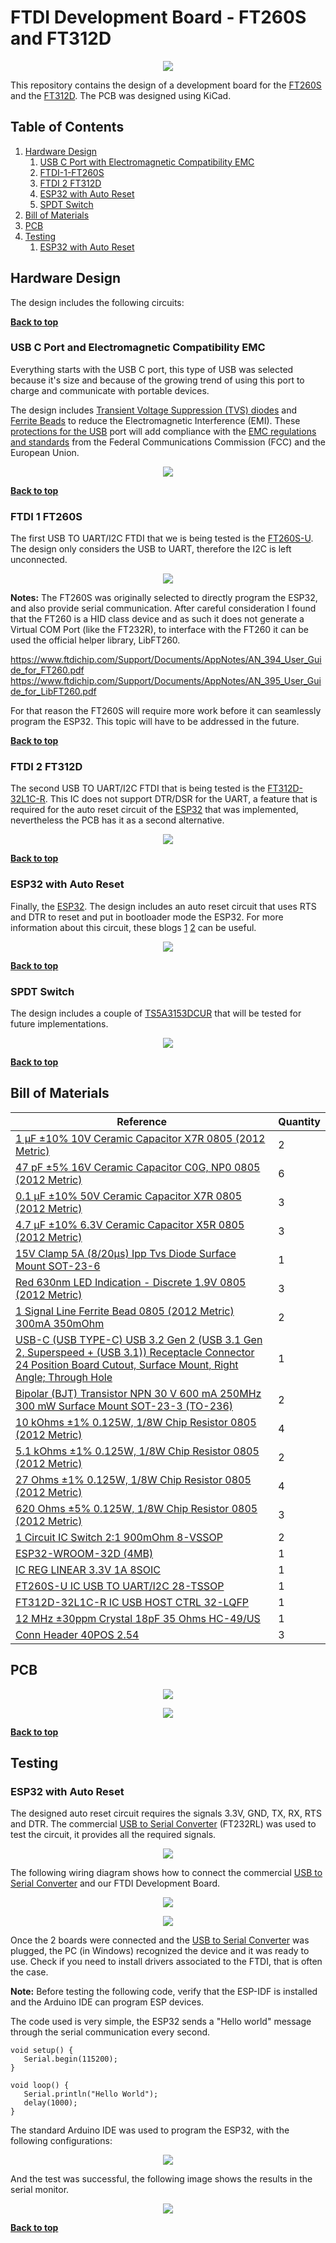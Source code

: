 # FTDI Development Board - FT260S and FT312D #

<p align="center">
  <img src="./Images/ftdi-pcb-1.jpg">
</p>

This repository contains the design of a development board for the [FT260S](https://www.digikey.com/en/products/detail/ftdi-future-technology-devices-international-ltd/FT260S-U/6124909) and the [FT312D](https://www.digikey.com/en/products/detail/ftdi-future-technology-devices-international-ltd/FT312D-32L1C-R/4047486). The PCB was designed using KiCad.

## Table of Contents

1. [Hardware Design](#getting-started)
    1. [USB C Port with Electromagnetic Compatibility EMC](#usb-c-port-with-electromagnetic-compatibility-emc)
    2. [FTDI-1-FT260S](#ftdi-1-ft260s)
    3. [FTDI 2 FT312D](#ftdi-2-ft312d)
    4. [ESP32 with Auto Reset](#esp32-with-auto-reset)
    5. [SPDT Switch](#spdt-switch)
2. [Bill of Materials](#bill-of-materials)
3. [PCB](#pcb)
4. [Testing](#testing)
    1. [ESP32 with Auto Reset](#esp32-with-auto-reset)

## Hardware Design

The design includes the following circuits:

**[Back to top](#table-of-contents)**

### USB C Port and Electromagnetic Compatibility EMC

Everything starts with the USB C port, this type of USB was selected because it's size and because of the growing trend of using this port to charge and communicate with portable devices.

The design includes [Transient Voltage Suppression (TVS) diodes](https://www.digikey.com/en/products/detail/comchip-technology/CPDT6-5V4-HF/1121118) and [Ferrite Beads](https://www.digikey.com/en/products/detail/fair-rite-products-corp/2508056017Y0/8594301) to reduce the Electromagnetic Interference (EMI). These [protections for the USB](https://www.rs-online.com/designspark/usb-port-protection) port will add compliance with the [EMC regulations and standards](https://learnemc.com/emc-regulations-and-standards) from the  Federal Communications Commission (FCC) and the European Union.

<p align="center">
  <img src="./Images/schematic-usb-c.jpg">
</p>

**[Back to top](#table-of-contents)**

### FTDI 1 FT260S

The first USB TO UART/I2C FTDI that we is being tested is the [FT260S-U](https://www.digikey.com/en/products/detail/ftdi-future-technology-devices-international-ltd/FT260S-U/6124909). The design only considers the USB to UART, therefore the I2C is left unconnected.

<p align="center">
  <img src="./Images/schematic-ft260s.jpg">
</p>

**Notes:** The FT260S was originally selected to directly program the ESP32, and also provide serial communication. After careful consideration I found that the FT260 is a HID class device and as such it does not generate a Virtual COM Port (like the FT232R), to interface with the FT260 it can be used the official helper library, LibFT260.

https://www.ftdichip.com/Support/Documents/AppNotes/AN_394_User_Guide_for_FT260.pdf
https://www.ftdichip.com/Support/Documents/AppNotes/AN_395_User_Guide_for_LibFT260.pdf

For that reason the FT260S will require more work before it can seamlessly program the ESP32. This topic will have to be addressed in the future.

**[Back to top](#table-of-contents)**

### FTDI 2 FT312D

The second USB TO UART/I2C FTDI that is being tested is the [FT312D-32L1C-R](https://www.digikey.com/en/products/detail/ftdi-future-technology-devices-international-ltd/FT312D-32L1C-R/4047486). This IC does not support DTR/DSR for the UART, a feature that is required for the auto reset circuit of the [ESP32](https://www.digikey.com/en/products/detail/espressif-systems/ESP32-WROOM-32D-4MB/9381716) that was implemented, nevertheless the PCB has it as a second alternative.

<p align="center">
  <img src="./Images/schematic-f312d.jpg">
</p>

**[Back to top](#table-of-contents)**

### ESP32 with Auto Reset

Finally, the [ESP32](https://www.digikey.com/en/products/detail/espressif-systems/ESP32-WROOM-32D-4MB/9381716). The design includes an auto reset circuit that uses RTS and DTR to reset and put in bootloader mode the ESP32. For more information about this circuit, these blogs [1](https://forum.micropython.org/viewtopic.php?f=18&t=4966) [2](https://forums.adafruit.com/viewtopic.php?f=57&p=483993#p487891) can be useful.

<p align="center">
  <img src="./Images/schematic-esp32-auto-reset.jpg">
</p>

**[Back to top](#table-of-contents)**

### SPDT Switch

The design includes a couple of [TS5A3153DCUR](https://www.digikey.com/en/products/detail/texas-instruments/TS5A3153DCUR/1216791) that will be tested for future implementations.

<p align="center">
  <img src="./Images/schematic-switch.jpg">
</p>

**[Back to top](#table-of-contents)**

## Bill of Materials ##

| Reference | Quantity |
| ------------- | ------------- |
| [1 µF ±10% 10V Ceramic Capacitor X7R 0805 (2012 Metric)](https://www.digikey.com/en/products/detail/samsung-electro-mechanics/CL21B105KPFNNNE/3886933)  | 2 |
| [47 pF ±5% 16V Ceramic Capacitor C0G, NP0 0805 (2012 Metric)](https://www.digikey.com/en/products/detail/w%C3%BCrth-elektronik/885012007014/5453673)  | 6 |
| [0.1 µF ±10% 50V Ceramic Capacitor X7R 0805 (2012 Metric)](https://www.digikey.com/en/products/detail/avx-corporation/08055C104KAT2A/563505)  | 3 |
| [4.7 µF ±10% 6.3V Ceramic Capacitor X5R 0805 (2012 Metric)](https://www.digikey.com/en/products/detail/samsung-electro-mechanics/CL21A475KQFNNNE/3886856)  | 3 |
| [15V Clamp 5A (8/20µs) Ipp Tvs Diode Surface Mount SOT-23-6](https://www.digikey.com/en/products/detail/comchip-technology/CPDT6-5V4-HF/1121118)  | 1 |
| [Red 630nm LED Indication - Discrete 1.9V 0805 (2012 Metric)](https://www.digikey.com/en/products/detail/w%C3%BCrth-elektronik/150080SS75000/4489921)  | 3 |
| [1 Signal Line Ferrite Bead 0805 (2012 Metric) 300mA 350mOhm](https://www.digikey.com/en/products/detail/fair-rite-products-corp/2508056017Y0/8594301)  | 2 |
| [USB-C (USB TYPE-C) USB 3.2 Gen 2 (USB 3.1 Gen 2, Superspeed + (USB 3.1)) Receptacle Connector 24 Position Board Cutout, Surface Mount, Right Angle; Through Hole](https://www.digikey.com/en/products/detail/cui-devices/UJ31-CH-G2-SMT-TR/8024057)  | 1 |
| [Bipolar (BJT) Transistor NPN 30 V 600 mA 250MHz 300 mW Surface Mount SOT-23-3 (TO-236)](https://www.digikey.com/en/products/detail/onsemi/MMBT2222LT1G/919595)  | 2 |
| [10 kOhms ±1% 0.125W, 1/8W Chip Resistor 0805 (2012 Metric)](https://www.digikey.com/en/products/detail/vishay-dale/CRCW080510K0FKEAC/7928398)  | 4 |
| [5.1 kOhms ±1% 0.125W, 1/8W Chip Resistor 0805 (2012 Metric)](https://www.digikey.com/en/products/detail/stackpole-electronics-inc/RMCF0805FT5K10/1760394)  | 2 |
| [27 Ohms ±1% 0.125W, 1/8W Chip Resistor 0805 (2012 Metric)](https://www.digikey.com/en/products/detail/stackpole-electronics-inc/RMCF0805FT27R0/1712920)  | 4 |
| [620 Ohms ±5% 0.125W, 1/8W Chip Resistor 0805 (2012 Metric)](https://www.digikey.com/en/products/detail/yageo/RC0805JR-07620RL/728357)  | 3 |
| [1 Circuit IC Switch 2:1 900mOhm 8-VSSOP](https://www.digikey.com/en/products/detail/texas-instruments/TS5A3153DCUR/1216791)  | 2 |
| [ESP32-WROOM-32D (4MB)](https://www.digikey.com/en/products/detail/espressif-systems/ESP32-WROOM-32D-4MB/9381716)  | 1 |
| [IC REG LINEAR 3.3V 1A 8SOIC](https://www.digikey.com/en/products/detail/diodes-incorporated/AP2115M-3-3TRG1/5305574)  | 1 |
| [FT260S-U IC USB TO UART/I2C 28-TSSOP](https://www.digikey.com/en/products/detail/ftdi-future-technology-devices-international-ltd/FT260S-U/6124909)  | 1 |
| [FT312D-32L1C-R IC USB HOST CTRL 32-LQFP](https://www.digikey.com/en/products/detail/ftdi-future-technology-devices-international-ltd/FT312D-32L1C-R/4047486)  | 1 |
| [12 MHz ±30ppm Crystal 18pF 35 Ohms HC-49/US](https://www.digikey.com/en/products/detail/jauch-quartz/J49SMH-F-G-G-K-12M0/10416018)  | 1 |
| [Conn Header 40POS 2.54](https://www.digikey.com/en/products/detail/3m/2340-6111TG/1237275)  | 3 |

## PCB

<p align="center">
  <img src="./Images/ftdi-testing-board01.jpg">
</p>

<p align="center">
  <img src="./Images/ftdi-testing-board02.jpg">
</p>

**[Back to top](#table-of-contents)**

## Testing

### ESP32 with Auto Reset

The designed auto reset circuit requires the signals 3.3V, GND, TX, RX, RTS and DTR. The commercial [USB to Serial Converter](https://www.amazon.com/gp/product/B075N82CDL/ref=ppx_yo_dt_b_asin_title_o04_s00?ie=UTF8&language=en_US&psc=1) (FT232RL) was used to test the circuit, it provides all the required signals.

<p align="center">
  <img src="./Images/ftdi-programmer.jpg">
</p>

The following wiring diagram shows how to connect the commercial [USB to Serial Converter](https://www.amazon.com/gp/product/B075N82CDL/ref=ppx_yo_dt_b_asin_title_o04_s00?ie=UTF8&language=en_US&psc=1) and our FTDI Development Board.

<p align="center">
  <img src="./Images/ftdi-wiring-diagram-1.jpg">
</p>

<p align="center">
  <img src="./Images/ftdi-wiring-diagram-2.jpg">
</p>

Once the 2 boards were connected and the [USB to Serial Converter](https://www.amazon.com/gp/product/B075N82CDL/ref=ppx_yo_dt_b_asin_title_o04_s00?ie=UTF8&language=en_US&psc=1) was plugged, the PC (in Windows) recognized the device and it was ready to use. Check if you need to install drivers associated to the FTDI, that is often the case.

**Note:** Before testing the following code, verify that the ESP-IDF is installed and the Arduino IDE can program ESP devices.

The code used is very simple, the ESP32 sends a "Hello world" message through the serial communication every second.

```
void setup() {
   Serial.begin(115200);
}

void loop() {
   Serial.println("Hello World");
   delay(1000);
}
```
The standard Arduino IDE was used to program the ESP32, with the following configurations:

<p align="center">
  <img src="./Images/ide-setup.png">
</p>

And the test was successful, the following image shows the results in the serial monitor.

<p align="center">
  <img src="./Images/auto-reset-test-result.png">
</p>

**[Back to top](#table-of-contents)**
